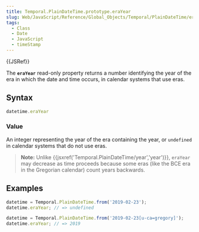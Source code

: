 ```yaml
---
title: Temporal.PlainDateTime.prototype.eraYear
slug: Web/JavaScript/Reference/Global_Objects/Temporal/PlainDateTime/eraYear
tags:
  - Class
  - Date
  - JavaScript
  - timeStamp
---
```

{{JSRef}}

The **`eraYear`** read-only property returns a number identifying the year of
the era in which the date and time occurs, in calendar systems that use eras.

## Syntax

```js
datetime.eraYear
```

### Value

An integer representing the year of the era containing the year, or `undefined`
in calendar systems that do not use eras.

> **Note:** Unlike
> {{jsxref('Temporal.PlainDateTime/year','year')}}, `eraYear`
> may decrease as time proceeds because some eras (like the BCE era in the
> Gregorian calendar) count years backwards.

## Examples

```js
datetime = Temporal.PlainDateTime.from('2019-02-23');
datetime.eraYear; // => undefined

datetime = Temporal.PlainDateTime.from('2019-02-23[u-ca=gregory]');
datetime.eraYear; // => 2019
```
